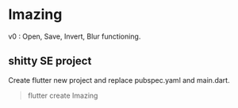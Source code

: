 # Imazing

v0 : Open, Save, Invert, Blur functioning.

## shitty SE project

Create flutter new project and replace pubspec.yaml and main.dart.
> flutter create Imazing
